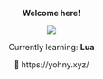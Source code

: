 <p align="center">
  <b>Welcome here!</b>
<p align="center">
  <img src="https://discord.c99.nl/widget/theme-4/1022609596860342352.png" />
<p align="center">
<p align="center">
  Currently learning: <b>Lua</b>
<p align="center">
  🧪   https://yohny.xyz/



